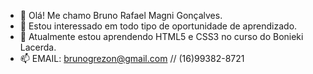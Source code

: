 - 👋 Olá! Me chamo Bruno Rafael Magni Gonçalves.
- 👀 Estou interessado em todo tipo de oportunidade de aprendizado.
- 🌱 Atualmente estou aprendendo HTML5 e CSS3 no curso do Bonieki Lacerda.
- 📫 EMAIL: brunogrezon@gmail.com // (16)99382-8721

